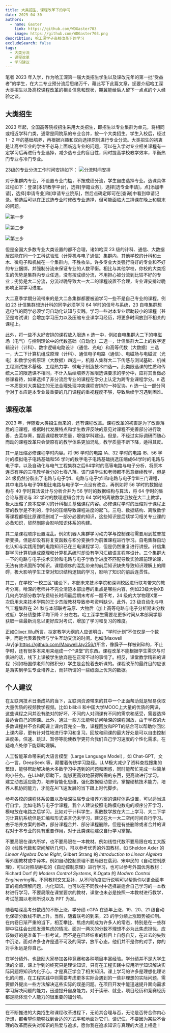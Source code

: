 ```yaml
---
title: 大类招生、课程改革下的学习
date: 2025-04-30
authors:
  - name: Gaster
    link: https://github.com/WDGaster703
    image: https://github.com/WDGaster703.png
describtion: 哈工深学子高校改革下的学习
excludeSearch: false
tags:
  - 大类分流
  - 课程改革
  - 学习建议
---
```


笔者 2023 年入学，作为哈工深第一届大类招生学生以及课改元年的第一批“受益者”的学生，在大二专业预分流后思绪万千，藉此写下此篇文章，扼要介绍哈工深大类招生以及高校课程改革的相关信息和现状，期冀能给后人留下一点点的个人经验之谈。

## 大类招生

2023 年起，全国高等院校招生采用大类招生，即招生以专业集群为单元，将相同或相近学科门类，通常是同院系的专业合并，按一个大类招生。学生入校后，经过 1 - 2 年的基础培养，再根据兴趣和双向选择原则进行专业分流。大类招生的初衷是让高中毕业的学生不必马上面临选专业的问题，可以在入学对专业相关课程有一定学习后再进行专业选择，减少选专业的盲目性，同时提高学校教学效率，平衡热门专业与冷门专业。

23级的专业分流工作时间安排如下：
![分流时间安排](images/分流时间安排.jpg)

对于集群内专业，不设置专业门槛，不按成绩分流，学生自由选择专业。选课具体过程如下：登录[本研教学平台]，选择[学籍业务]，选择[选专业申请]，点[添加申请]，选择[申请专业]和[申请专业院系]，然后点确定即可在[查询]中看到申请记录。预选后可以在正式选专业时修改专业选择，但可能面临大三排课在晚上和周末的问题。

![第一步](images/选专业申请.png)

![第二步](images/添加申请和查询.png)

![第三步](images/申请专业和申请专业院系.png)

但是全国大多数专业大类设置的都不合理，诸如哈深 23 级的计科、通信、大数据居然能在同一个工科试验班（计算机与电子通信）集群内，其他学校的计科和土木、微电子和机械在一个集群内，不胜枚举。许多专业大类强行将好的专业和不好的专业捆绑，并强制分流来保证专业的人数平衡。相比与其他学校，你校的大类招生的优势是集群内专业任选，没有按成绩分流，不用担心被分流到比较不好的专业；劣势是大二分流，分流过晚导致大一大二的课程设置不合理，专业课安排过晚影响正常学习进度。

大二夏季学期分流带来的是大二各集群都要被迫学习一些不是自己专业的课程。例如 23 计信集群想选计科的同学必须学习 64 学时的信号与系统，23 自电集群想选电气的同学必须学习自动化认知与实践。学习一些对本专业帮助较小的课程（甚至是考试课）会增加学习压力以及压缩专业课学习经历，将更多时间放到不相关的课程上。

此外，将一些不太好安排的课程放入限选 n 选一中，例如自电集群大二下的电磁场（电气）与控制理论中的代数基础（自动化）二选一，计信集群大二上的数字逻辑设计（计科）、数字逻辑电路设计（通信、光电）和高等代数（大数据）三选一，大二下计算机组成原理（计科）、通信电子电路（通信）、电磁场与电磁波（光电）和数学分析原理（大数据）四选一，机器人集群大二下传感与测试基础、机械工程测试技术基础、工程热力学、微电子制造技术四选一。此类限选课的性质和传统大三的限选课不相同，不计入后续培养方案限选课要求的学分中，应将其当做必修课看待，如果选择了非分流后专业的课程在学分上认定为跨专业课程学分。n 选一本质是对大类招生的无法合理处理冲突课程安排的一种妥协。n 选一让一部分同学对于本应是本专业最重要的几门课程的重视程度不够，导致后续学习遇到困难。

## 课程改革

2023 年，伴随着大类招生而来的，还有课程改革。课程改革的初衷是为了改善落后的旧课程，根据时代发展特点和学生教评反映的意见对课程不完善部分进行改善，去芜存菁，提高课程教学质量，增强学科建设。但是，不经过实际调研而随心而动的课程改革只会使原有的教学体系更加混乱，教学质量不断下降，适得其反。

其一是压缩必修课程学时内容。将 96 学时的电路 IA、32 学时的电路 IB、56 学时的模拟电子电路基础和56 学时的数字电子电路基础挑选压缩成64学时的电路与电子学，以及自动化与电气工程集群之后64学时的高等电路与电子分析，将原本连贯有序的三电教学拆分的七零八落。该门课学生和老师都不愿意继续教学，但是 24 级仍然分裂出了电路与电子学I、电路与电子学II和电路与电子学III三门课程，其中电路与电子学II相比电路与电子学一点没有改变。再例如将 56 学时的数据结构与 40 学时算法设计与分析合并为 56 学时的数据结构与算法，将 64 学时的集合论与图论与 32 学时的数理逻辑合并为 64 学时的离散数学且放在大二上教学，极大压缩了原本应学习的计科相关基础课程内容。必修课程学时的压缩对于课程正常的教学是不利的，学时的压缩导致课程进度的起飞，三电、数据结构、离散数学等课程都相比原课程删减了一部分必要的知识，这些知识是后续学习相关专业课的必备知识，贸然删除会影响知识体系的构建。

其二是课程顺序设置混乱。例如机器人集群学习动力学与控制课程需要用到拉普拉斯变换，但是却没有将复变函数与积分变换作为前置课程进行学习。自电集群自动化认知与实践用到的电路知识已在三电课程学习，但是仍然重复进行讲授。计信集群学习计算机组成原理和计算机系统时却没有学习汇编语言程序设计。三个集群大一下的电路与电子技术实验和电路与电子学教学进度不匹配导致实验超前理论课，无法有效巩固所学知识。课程顺序的混乱带来的前后知识缺失导致知识理解上的障碍，极大影响学生正常对知识结构逻辑的学习，影响了知识的前后连贯性。

其三，在学校“一校三区”建设下，本部未来技术学院和深圳校区进行联考带来的教考分离。哈深的老师并不完全清楚本部出卷的重点是哪些内容，例如23级大物XB几何光学部分教学花费较长时间最后期末考却一题不考，24 级的大学物理X第一次启用未来技术学院的王少杰版教材导致参考资料缺少。此外，23 级自动化与电气工程集群在 24 秋与本部联考马原、大物后（加上高等电路与电子分析期末分数过低）学分绩整体平均下降 2 分左右。哈工深学生需要花更多时间从本部同学那获取一些最新消息以更好应对考试，增加了学习和复习的难度。

正如[Oliver Wu](https://github.com/OliverWu)所言，拟定教学大纲的人应该明白，“学时计划”不仅仅是一个数字，而是代表着教师与学生互动交流的时间。也如[Maxwell Jay]gi(https://github.com/MaxwellJay256/)所言，像臊子一样被剁碎的，不止学时，还有很多本来用来组成一个“课堂”的东西。课程改革不能根据学生需求与时俱进的话，线下上课被学生放弃是在正常不过的事情了。相反，课堂教学精彩的课程（例如杨国俅老师的微积分）学生是会抢着去听课的。课程改革的最终目的应该是落实到学生专业培养上，而非所谓的一些纸面上优秀的数据。

## 个人建议

在互联网技术日渐成熟的当下，互联网资源带来的其中一个正面帮助就是轻易获取大量优质的视频教学视频。比如 bilibili 和中国大学MOOC上大量的优质的网课，这些课程之间并没有绝对的好坏，不同的人对网课有不同的需求和感受，需要选择最适合自己的网课。此外，通过一些方法能够访问哈深的课程回放，由于学校的大多数课程并不会和网课上课内容完全一致，课程回放和PPT的结合可以帮助你回忆上课内容，更有针对性地进行学习和复习。回放和网课的最大好处是可以自由控制进度条，倍速、跳过、暂停等能使教学更符合我们自己学习速度的个性化需求，在疑难点处停下能帮助理解。

人工智能革命带来的大语言模型（Large Language Model），如 Chat-GPT，文心一言，DeepSeek 等，颠覆着传统学习路径。LLM极大减少了资料查找搜集的繁琐，能够帮助解决绝大多数学习中遇到的问题和困惑，同时能帮忙完成一些简单的小任务。在LLM的帮助下，能够更高效地获得所需的东西，更高效进行学习。建立动态适应能力，培养智能化思维，强化数据驱动意识，掌握硬核技术能力，培养人机协同能力，才能在AI飞速发展的当下跟上时代脚步。

参考各校的课程体系设置以及哈深往届专业培养方案的课程体系设置，可以适当进行自学，比如电路与电子学课程，我个人建议按照电路模电数电的顺序分开学习，模电放在电路之后学习。比如对于计科学生，离散数学放在大二上学习、大二下学习计算机系统但是汇编和形式语言仍未学习，建议在大一大二空闲时间自行学习。由于培养方案的修改，部分课程合并、部分课程删除，但是有些删除或者合并的课程对于本专业的具有重要作用，对于此类课程建议自行学习掌握。

不要局限在课内所学，也不要局限在一本教材。例如线性代数不要局限在哈工大版的《线性代数和空间解析几何》，可以参考优秀的外国教材，如 Sheldon Axler 的 *Linear Algebra Done Right*, Gilbert Strang 的 *Introduction to Linear Algebra* 等外国教材或中译本。例如自动控制原理不要局限在裴润、宋申民的《自动控制原理》，可以对照胡寿松的《自动控制原理》进行学习，也可以参考外国优秀教材：Richard Dorf 的 *Modern Control Systems*, K.Ogata 的 *Modern Control Engineering*等。不同教材交叉互补，从不同角度进行说明可以帮助你以更全面丰富的视角理解问题，内化知识。也可以在不同教材中选择最适合自己学习的一本教材进行学习，不要局限在课堂要求的教材，课堂也未必是按照一本教材进行教学，考试范围以老师所说以及 PPT 为准。

随着哈深高考分数线的不断上涨，学分绩 cGPA 在逐年上涨，19、20、21 级自动化保研分数线不断上升。当然，随着联考的到来，23 的学分绩上涨趋势被抑制。在内卷日渐严重的当下，相互攀比、焦虑内耗成为许多人的常态，特别是在一些群聊中往往会出现发泄焦虑的情况。面对一两次的分数不理想不必为此焦虑担忧，应该做好的是准备下一科考试，而不是在已经结束的科目上自怨自艾，在过去的失败中沉沦。面对许多也许是遥不可及的同学，放平心态，他们并不是你的对手，你的对手永远是你自己。

在学分绩外，也鼓励大家参加各种竞赛和各种项目丰富经验。学分绩并不是大学生活的全部，课上学到的终究只是理论知识，只有在工程实践中应用所学知识解决实际问题将知识内化于心，才是真正学会了相关知识。课上学习的许多是理想化理论化的问题，在工程实践中则需要考虑更多实际会遇到的一些非理想的实际问题，需要额外提出一些方法解决这些实际的误差问题。在项目开发中能迅速提升面向需求学习解决问题的能力，迅速提升自身能力。对于读研、就业，项目经历和竞赛经历都是能体现个人能力的很重要的加分项。

-------

在不断推进的大类招生和课程改革进程下，无论其合理与否，无论是否符合你内心所想，都希望你能够找到合适的方式平和地面对它们，请记住，不要因为某些不合理的改革而丧失对知识的热爱与追求，愿你我在追求知识与真理的大道上相逢！